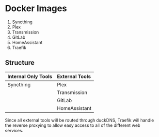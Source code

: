 # Docker Images

1. Syncthing
2. Plex
3. Transmission
4. GitLab
5. HomeAssistant
6. Traefik

## Structure 

| Internal Only Tools | External Tools       | 
| :---                | :---                 |
| Syncthing           | Plex                 |
|                     | Transmission         |
|                     | GitLab               |
|                     | HomeAssistant        |

Since all external tools will be routed through duckDNS, 
Traefik will handle the reverse proxying to allow easy access to 
all of the different web services.
